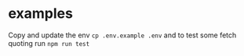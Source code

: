 # examples

Copy and update the env `cp .env.example .env`
and to test some fetch quoting run `npm run test`
